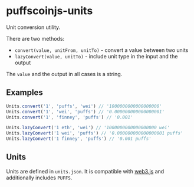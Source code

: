 # puffscoinjs-units

Unit conversion utility.

There are two methods:

- `convert(value, unitFrom, unitTo)` - convert a value between two units
- `lazyConvert(value, unitTo)` - include unit type in the input and the output

The `value` and the output in all cases is a string.

## Examples

```js
Units.convert('1', 'puffs', 'wei') // '1000000000000000000'
Units.convert('1', 'wei', 'puffs') // '0.000000000000000001'
Units.convert('1', 'finney', 'puffs') // '0.001'

Units.lazyConvert('1 eth', 'wei') // '1000000000000000000 wei'
Units.lazyConvert('1 wei', 'puffs') // '0.000000000000000001 puffs'
Units.lazyConvert('1 finney', 'puffs') // '0.001 puffs'
```

## Units

Units are defined in `units.json`. It is compatible with [web3.js](https://github.com/puffscoin/web3.js) and additionally includes `PUFFS`.
